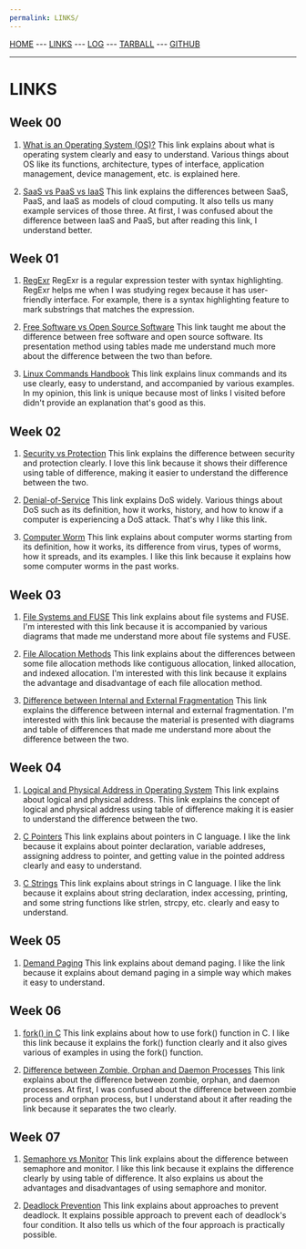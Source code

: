 ```yaml
---
permalink: LINKS/
---
```


[HOME](https://emyr298.github.io/os222/) --- [LINKS](https://emyr298.github.io/os222/LINKS/) --- [LOG](https://emyr298.github.io/os222/TXT/mylog.txt) --- [TARBALL](https://emyr298.github.io/os222/SandBox/emyr298.tar.xz) --- [GITHUB](https://github.com/Emyr298/os222)

---

# LINKS
## Week 00
1. [What is an Operating System (OS)?](https://www.techtarget.com/whatis/definition/operating-system-OS)
This link explains about what is operating system clearly and easy to understand. Various things about OS like its functions, architecture, types of interface, application management, device management, etc. is explained here.

2. [SaaS vs PaaS vs IaaS](https://www.bmc.com/blogs/saas-vs-paas-vs-iaas-whats-the-difference-and-how-to-choose/)
This link explains the differences between SaaS, PaaS, and IaaS as models of cloud computing. It also tells us many example services of those three. At first, I was confused about the difference between IaaS and PaaS, but after reading this link, I understand better.

## Week 01
1. [RegExr](https://regexr.com/)
RegExr is a regular expression tester with syntax highlighting. RegExr helps me when I was studying regex because it has user-friendly interface. For example, there is a syntax highlighting feature to mark substrings that matches the expression.

2. [Free Software vs Open Source Software](https://www.geeksforgeeks.org/difference-between-free-software-and-open-source-software/)
This link taught me about the difference between free software and open source software. Its presentation method using tables made me understand much more about the difference between the two than before.

3. [Linux Commands Handbook](https://www.freecodecamp.org/news/the-linux-commands-handbook/)
This link explains linux commands and its use clearly, easy to understand, and accompanied by various examples. In my opinion, this link is unique because most of links I visited before didn't provide an explanation that's good as this.

## Week 02
1. [Security vs Protection](https://www.geeksforgeeks.org/difference-between-security-and-protection/)
This link explains the difference between security and protection clearly. I love this link because it shows their difference using table of difference, making it easier to understand the difference between the two.

2. [Denial-of-Service](https://www.cloudflare.com/learning/ddos/glossary/denial-of-service/)
This link explains DoS widely. Various things about DoS such as its definition, how it works, history, and how to know if a computer is experiencing a DoS attack. That's why I like this link.

3. [Computer Worm](https://www.techtarget.com/searchsecurity/definition/worm)
This link explains about computer worms starting from its definition, how it works, its difference from virus, types of worms, how it spreads, and its examples. I like this link because it explains how some computer worms in the past works.

## Week 03
1. [File Systems and FUSE](https://www.cs.cmu.edu/~fp/courses/15213-s07/lectures/15-filesys/index.html)
This link explains about file systems and FUSE. I'm interested with this link because it is accompanied by various diagrams that made me understand more about file systems and FUSE.

2. [File Allocation Methods](https://www.geeksforgeeks.org/file-allocation-methods/)
This link explains about the differences between some file allocation methods like contiguous allocation, linked allocation, and indexed allocation. I'm interested with this link because it explains the advantage and disadvantage of each file allocation method.

3. [Difference between Internal and External Fragmentation](https://www.geeksforgeeks.org/difference-between-internal-and-external-fragmentation/#:~:text=Internal%20fragmentation%20occurs%20when%20memory,on%20the%20size%20of%20processes.)
This link explains the difference between internal and external fragmentation. I'm interested with this link because the material is presented with diagrams and table of differences that made me understand more about the difference between the two.

## Week 04
1. [Logical and Physical Address in Operating System](https://www.geeksforgeeks.org/logical-and-physical-address-in-operating-system/)
This link explains about logical and physical address. This link explains the concept of logical and physical address using table of difference making it is easier to understand the difference between the two.

2. [C Pointers](https://www.tutorialspoint.com/cprogramming/c_pointers.htm)
This link explains about pointers in C language. I like the link because it explains about pointer declaration, variable addreses, assigning address to pointer, and getting value in the pointed address clearly and easy to understand.

3. [C Strings](https://www.tutorialspoint.com/cprogramming/c_strings.htm)
This link explains about strings in C language. I like the link because it explains about string declaration, index accessing, printing, and some string functions like strlen, strcpy, etc. clearly and easy to understand.

## Week 05
1. [Demand Paging](https://www.javatpoint.com/os-demand-paging)
This link explains about demand paging. I like the link because it explains about demand paging in a simple way which makes it easy to understand.

## Week 06
1. [fork() in C](https://www.geeksforgeeks.org/fork-system-call/)
This link explains about how to use fork() function in C. I like this link because it explains the fork() function clearly and it also gives various of examples in using the fork() function.

2. [Difference between Zombie, Orphan and Daemon Processes](https://www.geeksforgeeks.org/difference-between-zombie-orphan-and-daemon-processes/#:~:text=1.-,A%20Zombie%20is%20a%20process%20that%20has%20completed%20its%20task,execution%20is%20called%20an%20orphan.)
This link explains about the difference between zombie, orphan, and daemon processes. At first, I was confused about the difference between zombie process and orphan process, but I understand about it after reading the link because it separates the two clearly.

## Week 07
1. [Semaphore vs Monitor](https://www.javatpoint.com/semaphore-vs-monitor)
This link explains about the difference between semaphore and monitor. I like this link because it explains the difference clearly by using table of difference. It also explains us about the advantages and disadvantages of using semaphore and monitor.

2. [Deadlock Prevention](https://www.javatpoint.com/os-deadlock-prevention)
This link explains about approaches to prevent deadlock. It explains possible approach to prevent each of deadlock's four condition. It also tells us which of the four approach is practically possible.
